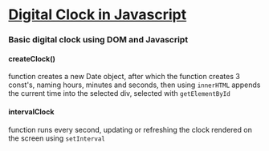 # [Digital Clock in Javascript](https://codepen.io/arskeliss/pen/dywdRzj)

### Basic digital clock using DOM and Javascript

#### createClock()
function creates a new Date object, after which
the function creates 3 const's, naming hours, minutes and seconds,
then using `innerHTML` appends the current time into the 
selected div, selected with `getElementById`

#### intervalClock
function runs every second,
updating or refreshing the clock rendered on the screen
using `setInterval`